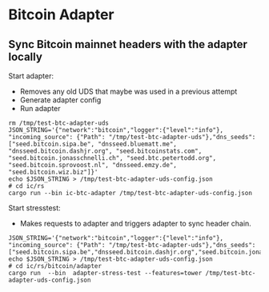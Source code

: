 # Bitcoin Adapter

## Sync Bitcoin mainnet headers with the adapter locally 


Start adapter:
- Removes any old UDS that maybe was used in a previous attempt
- Generate adapter config
- Run adapter
```
rm /tmp/test-btc-adapter-uds
JSON_STRING='{"network":"bitcoin","logger":{"level":"info"}, "incoming_source": {"Path": "/tmp/test-btc-adapter-uds"},"dns_seeds": ["seed.bitcoin.sipa.be", "dnsseed.bluematt.me", "dnsseed.bitcoin.dashjr.org", "seed.bitcoinstats.com", "seed.bitcoin.jonasschnelli.ch", "seed.btc.petertodd.org", "seed.bitcoin.sprovoost.nl", "dnsseed.emzy.de", "seed.bitcoin.wiz.biz"]}'
echo $JSON_STRING > /tmp/test-btc-adapter-uds-config.json
# cd ic/rs
cargo run --bin ic-btc-adapter /tmp/test-btc-adapter-uds-config.json
```

Start stresstest:
- Makes requests to adapter and triggers adapter to sync header chain.
```
JSON_STRING='{"network":"bitcoin","logger":{"level":"info"}, "incoming_source": {"Path": "/tmp/test-btc-adapter-uds"},"dns_seeds": ["seed.bitcoin.sipa.be","dnsseed.bitcoin.dashjr.org","seed.bitcoin.jonasschnelli.ch","seed.bitcoin.wiz.biz"]}'
echo $JSON_STRING > /tmp/test-btc-adapter-uds-config.json
# cd ic/rs/bitcoin/adapter
cargo run  --bin  adapter-stress-test --features=tower /tmp/test-btc-adapter-uds-config.json 
  
```
